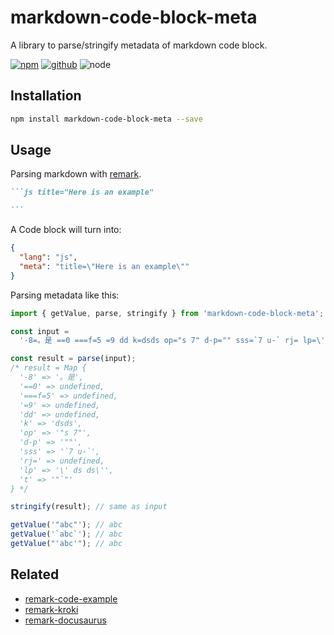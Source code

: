 # markdown-code-block-meta

A library to parse/stringify metadata of markdown code block.

[![npm][npm-badge]][npm-url]
[![github][github-badge]][github-url]
![node][node-badge]

[npm-url]: https://www.npmjs.com/package/markdown-code-block-meta
[npm-badge]: https://img.shields.io/npm/v/markdown-code-block-meta.svg?style=flat-square&logo=npm
[github-url]: https://github.com/nice-move/markdown-code-block-meta
[github-badge]: https://img.shields.io/npm/l/markdown-code-block-meta.svg?style=flat-square&colorB=blue&logo=github
[node-badge]: https://img.shields.io/node/v/markdown-code-block-meta.svg?style=flat-square&colorB=green&logo=node.js

## Installation

```bash
npm install markdown-code-block-meta --save
```

## Usage

Parsing markdown with [remark](https://remark.js.org).

````markdown
```js title="Here is an example"

```
````

A Code block will turn into:

```json
{
  "lang": "js",
  "meta": "title=\"Here is an example\""
}
```

Parsing metadata like this:

```js
import { getValue, parse, stringify } from 'markdown-code-block-meta';

const input =
  '-8=。是 ==0 ===f=5 =9 dd k=dsds op="s 7" d-p="" sss=`7 u-` rj= lp=\' ds ds\' t="`"';

const result = parse(input);
/* result = Map {
  '-8' => '。是',
  '==0' => undefined,
  '===f=5' => undefined,
  '=9' => undefined,
  'dd' => undefined,
  'k' => 'dsds',
  'op' => '"s 7"',
  'd-p' => '""',
  'sss' => '`7 u-`',
  'rj=' => undefined,
  'lp' => '\' ds ds\'',
  't' => '"`"'
} */

stringify(result); // same as input

getValue('"abc"'); // abc
getValue('`abc`'); // abc
getValue("'abc'"); // abc
```

## Related

- [remark-code-example](https://github.com/nice-move/remark-code-example)
- [remark-kroki](https://github.com/nice-move/remark-kroki)
- [remark-docusaurus](https://github.com/nice-move/remark-docusaurus)

